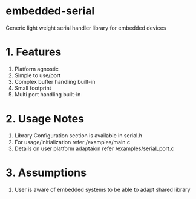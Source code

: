 # embedded-serial
Generic light weight serial handler library for embedded devices

# 1. Features
  1. Platform agnostic
  2. Simple to use/port
  3. Complex buffer handling built-in
  4. Small footprint
  5. Multi port handling built-in

# 2. Usage Notes
  1. Library Configuration section is available in serial.h
  2. For usage/initialization refer /examples/main.c
  3. Details on user platform adaptaion refer /examples/serial_port.c

# 3. Assumptions
  1. User is aware of embedded systems to be able to adapt shared library
